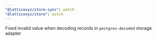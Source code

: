 ```yaml
---
"@latticexyz/store-sync": patch
"@latticexyz/store": patch
---
```


Fixed invalid value when decoding records in `postgres-decoded` storage adapter
